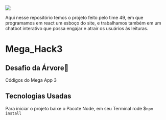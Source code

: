 <img src="https://www.megahack.com.br/wp-content/themes/megahacklang/img/logo-branco.png">
	
Aqui nesse repositório temos o projeto feito pelo time 49, em que programamos em react um esboço do site, e trabalhamos também em
um chatbot interativo que possa engajar e atrair os usuários ás leituras.

<h1> Mega_Hack3 </h1>

<h2>Desafio da Árvore🌳</h2>

Códigos do Mega App 3

<h2>Tecnologias Usadas</h2>

<p>Para iniciar o projeto baixe o Pacote Node, em seu Terminal rode $<code>npm install</code></p>

